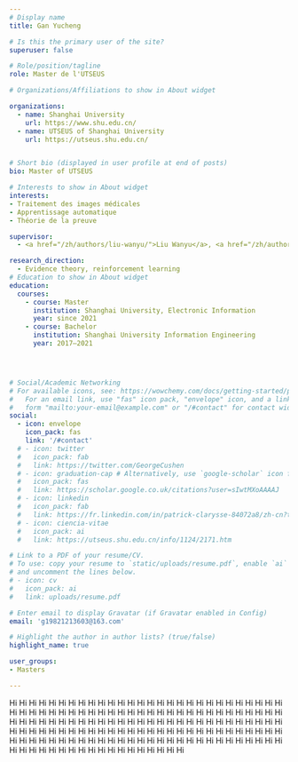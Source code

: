 ```yaml
---
# Display name
title: Gan Yucheng

# Is this the primary user of the site?
superuser: false

# Role/position/tagline
role: Master de l'UTSEUS

# Organizations/Affiliations to show in About widget

organizations:
  - name: Shanghai University
    url: https://www.shu.edu.cn/
  - name: UTSEUS of Shanghai University
    url: https://utseus.shu.edu.cn/ 


# Short bio (displayed in user profile at end of posts)
bio: Master of UTSEUS

# Interests to show in About widget
interests:
- Traitement des images médicales
- Apprentissage automatique
- Théorie de la preuve

supervisor:
  - <a href="/zh/authors/liu-wanyu/">Liu Wanyu</a>, <a href="/zh/authors/chen-lunde/">Chen lunde</a>

research_direction:
  - Evidence theory, reinforcement learning
# Education to show in About widget
education:
  courses:
    - course: Master
      institution: Shanghai University, Electronic Information
      year: since 2021
    - course: Bachelor
      institution: Shanghai University Information Engineering 
      year: 2017–2021




# Social/Academic Networking
# For available icons, see: https://wowchemy.com/docs/getting-started/page-builder/#icons
#   For an email link, use "fas" icon pack, "envelope" icon, and a link in the
#   form "mailto:your-email@example.com" or "/#contact" for contact widget.
social:
  - icon: envelope
    icon_pack: fas
    link: '/#contact'
  # - icon: twitter
  #   icon_pack: fab
  #   link: https://twitter.com/GeorgeCushen
  # - icon: graduation-cap # Alternatively, use `google-scholar` icon from `ai` icon pack
  #   icon_pack: fas
  #   link: https://scholar.google.co.uk/citations?user=sIwtMXoAAAAJ
  # - icon: linkedin
  #   icon_pack: fab
  #   link: https://fr.linkedin.com/in/patrick-clarysse-84072a8/zh-cn?trk=people-guest_people_search-card
  # - icon: ciencia-vitae
  #   icon_pack: ai
  #   link: https://utseus.shu.edu.cn/info/1124/2171.htm

# Link to a PDF of your resume/CV.
# To use: copy your resume to `static/uploads/resume.pdf`, enable `ai` icons in `params.toml`,
# and uncomment the lines below.
# - icon: cv
#   icon_pack: ai
#   link: uploads/resume.pdf

# Enter email to display Gravatar (if Gravatar enabled in Config)
email: 'g19821213603@163.com'

# Highlight the author in author lists? (true/false)
highlight_name: true

user_groups:
- Masters

---
```


Hi Hi Hi Hi Hi Hi Hi Hi Hi Hi Hi Hi Hi Hi Hi Hi Hi Hi Hi Hi Hi Hi Hi Hi Hi Hi Hi Hi Hi Hi Hi Hi Hi Hi Hi Hi Hi Hi Hi Hi Hi Hi Hi Hi Hi Hi Hi Hi Hi Hi Hi Hi Hi Hi Hi Hi Hi Hi Hi Hi Hi Hi Hi Hi Hi Hi Hi Hi Hi Hi Hi Hi Hi Hi Hi Hi Hi Hi Hi Hi Hi Hi Hi Hi Hi Hi Hi Hi Hi Hi Hi Hi Hi Hi Hi Hi Hi Hi Hi Hi Hi Hi Hi Hi Hi Hi Hi Hi Hi Hi Hi Hi Hi Hi Hi Hi Hi Hi Hi Hi Hi Hi Hi Hi Hi Hi Hi Hi Hi Hi Hi Hi Hi Hi Hi Hi Hi Hi Hi Hi Hi Hi Hi Hi Hi Hi Hi Hi Hi Hi Hi Hi Hi Hi Hi Hi Hi Hi